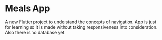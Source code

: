 # Meals App

A new Flutter project to understand the concepts of navigation. App is just for learning so it is made without taking responsiveness into consideration. Also there is no database yet.
